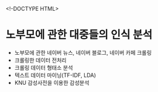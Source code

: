 <!-DOCTYPE HTML>
  <head>
    <meta charset='utf-8'>
  </head>
  <body>
    <h1>노부모에 관한 대중들의 인식 분석</h1>
    <ul>
      <li>노부모에 관한 네이버 뉴스, 네이버 블로그, 네이버 카페 크롤링</li>
      <li>크롤링한 데이터 전처리</li>
      <li>크롤링 데이터 형태소 분석</li>
      <li>텍스트 데이터 마이닝(TF-IDF, LDA)</li>
      <li>KNU 감성사전을 이용한 감성분석</li>
    </ul>    
  </body>
</HTML>
